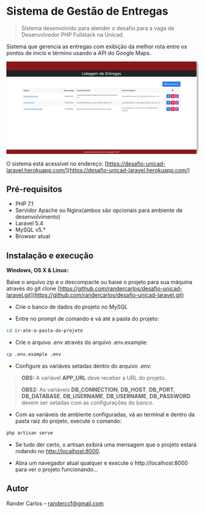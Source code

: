 # Sistema de Gestão de Entregas
> Sistema desenvolvido para atender o desafio para a vaga de Desenvolvedor PHP Fullstack na Unicad.

Sistema que gerencia as entregas com exibição da melhor rota entre os pontos de inicío e término usando a 
API do Google Maps.

![](screenshot2.png)

O sistema está acessível no endereço: [https://desafio-unicad-laravel.herokuapp.com/](https://desafio-unicad-laravel.herokuapp.com/)


## Pré-requisitos


- PHP 7.1
- Servidor Apache ou Nginx(ambos são opcionais para ambiente de desenvolvimento)
- Laravel 5.4 
- MySQL v5.*
- Browser atual


## Instalação e execução


**Windows, OS X & Linux:**

Baixe o arquivo zip e o descompacte ou baixe o projeto para sua máquina através do git clone [https://github.com/randercarlos/desafio-unicad-laravel.git](https://github.com/randercarlos/desafio-unicad-laravel.git)


- Crie o banco de dados do projeto no MySQL


- Entre no prompt de comando e vá até a pasta do projeto: 


```sh
cd ir-ate-a-pasta-do-projeto
```


- Crie o arquivo .env através do arquivo .env.example:


```sh
cp .env.example .env
```


- Configure as variáves setadas dentro do arquivo .env:


> **OBS:** A variável **APP_URL** deve receber a URL do projeto.

> **OBS2:** As variáveis **DB_CONNECTION**, **DB_HOST**, **DB_PORT**, **DB_DATABASE**, **DB_USERNAME**,
**DB_USERNAME**, **DB_PASSWORD** devem ser setadas com as configurações do banco.


- Com as variáveis de ambiente configuradas, vá ao terminal e dentro da pasta raiz do projeto, execute o comando:

```sh
php artisan serve
```

- Se tudo der certo, o artisan exibirá uma mensagem que o projeto estará rodando no [http://localhost:8000](http://localhost:8000).


- Abra um navegador atual qualquer e execute o http://localhost:8000 para ver o projeto funcionando...


## Autor

Rander Carlos – randerccf@gmail.com
